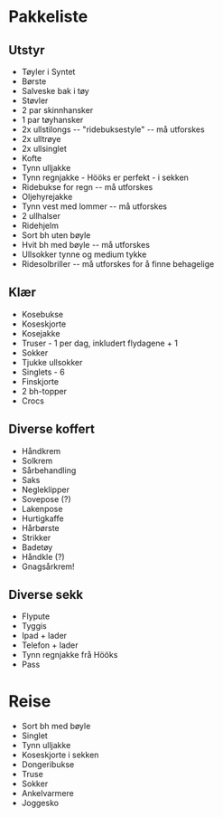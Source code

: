 # Pakkeliste

## Utstyr
- Tøyler i Syntet
- Børste
- Salveske bak i tøy
- Støvler
- 2 par skinnhansker
- 1 par tøyhansker
- 2x ullstilongs -- "ridebuksestyle" -- må utforskes
- 2x ulltrøye
- 2x ullsinglet
- Kofte
- Tynn ulljakke
- Tynn regnjakke - Hööks er perfekt - i sekken
- Ridebukse for regn -- må utforskes
- Oljehyrejakke
- Tynn vest med lommer -- må utforskes
- 2 ullhalser
- Ridehjelm
- Sort bh uten bøyle
- Hvit bh med bøyle -- må utforskes
- Ullsokker tynne og medium tykke
- Ridesolbriller -- må utforskes for å finne behagelige

## Klær
- Kosebukse
- Koseskjorte
- Kosejakke
- Truser - 1 per dag, inkludert flydagene + 1
- Sokker
- Tjukke ullsokker
- Singlets - 6
- Finskjorte
- 2 bh-topper
- Crocs

## Diverse koffert
- Håndkrem
- Solkrem
- Sårbehandling
- Saks
- Negleklipper
- Sovepose (?)
- Lakenpose
- Hurtigkaffe
- Hårbørste
- Strikker
- Badetøy
- Håndkle (?)
- Gnagsårkrem!

## Diverse sekk
- Flypute
- Tyggis
- Ipad + lader
- Telefon + lader
- Tynn regnjakke frå Hööks
- Pass

# Reise
- Sort bh med bøyle
- Singlet
- Tynn ulljakke
- Koseskjorte i sekken
- Dongeribukse
- Truse
- Sokker
- Ankelvarmere
- Joggesko
